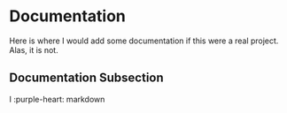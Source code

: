 # Documentation

Here is where I would add some documentation if this were a real project. Alas, it is not.

## Documentation Subsection

I :purple-heart: markdown
